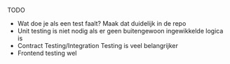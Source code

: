 TODO
- Wat doe je als een test faalt? Maak dat duidelijk in de repo
- Unit testing is niet nodig als er geen buitengewoon ingewikkelde logica is
- Contract Testing/Integration Testing is veel belangrijker
- Frontend testing wel
